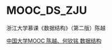 # MOOC_DS_ZJU
浙江大学慕课《数据结构》（第二版）陈越 

[中国大学MOOC 陈越、何钦铭 数据结构](http://www.icourse163.org/learn/ZJU-93001?tid=1001757011#/learn/announce)
